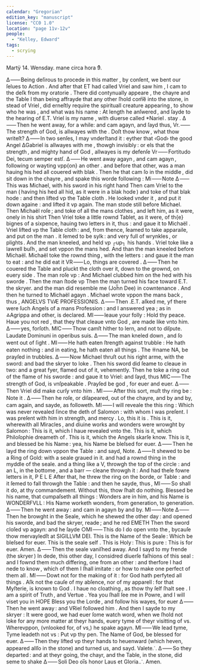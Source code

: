 ```yaml
---
calendar: "Gregorian"
edition_key: "manuscript"
license: "CC0 1.0"
location: "page 11v-12v"
people:
  - "Kelley, Edward"
tags:
  - scrying
---
```

Martÿ 14. Wensday. mane circa hora 9ͣ.

Δ ⸺ Being deſirous to procede in this matter , by conſent, we bent
  our ſelues to Action . And after that ET had called Vriel
  and saw him , I cam to the deſk from my oratorie .
  There did contynually appeare , the chayre and the Table
  I than being affrayde that any other ſhold com͠e into the stone,
  in stead of Vriel , did erneſtly require the spirituall creature
  appearing , to show who he was , and what was his name :
  At length he anſwered , and ſayde to the hearing of E.T.
Vriel is my name , with diuerse called *Nariel .
                stay .
Δ ⸺ Then he went away, for a while: and cam agayn, and ſayd thus,
Vr. ⸺ The strength of God, is allwayes with the .
   Doſt thow know , what thow writeſt?
Δ ⸺ In two senſes, I may vnderſtand it : eyther that ‹God› the good
   Angel ΔGabriel is allwayes with me , thowgh invisibly : or els
   that the strength , and mighty hand of God , allwayes is my defenſe
Vr ⸺ Fortitudo Dei, tecum semper estſ.
Δ ⸺ He went away agayn , and cam agayn , following or wayting vpp{on}
  an other . and before that other, was a man hauing his hed all
  couered with blak . Then he that cam ſo in the middle , did sit
  down in the chayre , and spake this worde following :
Mi ⸺ Note
Δ ⸺ This was Michael, with his sword in his right hand
    Then cam Vriel to the man ( having his hed all hid, as it
    were in a blak hode ) and toke of that blak hode : and then
    lifted vp the Table cloth . He looked vnder it , and put it down
    againe : and lifted it vp again. The man stode still before
    Michael. Then Michaël roſe ; and toke of all the mans
    clothes , and left him, as it were, onely in his shirt
    Then Vriel toke a little rownd Tablet, as it were, of th{e}
    bignes of a sixpence, hauing
    two letters in it, thus :
    and gaue it to Michaël .
    Vriel lifted vp the Table cloth :
    and, from thence, ſeamed to take
    apparaile, and put on the man . it ſemed to be sylk : and
    very full of wrynkles , or plights . And the man kneeled, and held vp
┌up┐ his hands . Vriel toke like a lawrell buſh , and set vppon
    the mans hed. And than the man kneeled before Michaël.
    Michaël toke the rownd thing , with the letters : and gaue it the
    man to eat : and he did eat it
VR ⸺ Lo, things are covered .
Δ ⸺ Then he couered the Table and pluckt the cloth over it, down
  to the grownd, on euery side . The man roſe vp : And Michael
  clubbed him on the hed with his sworde . Then the man ſtode vp
Then the man turned his face toward E.T. the skryer. and the
  man did resemble me (Joh̅n Dee) in cowntenance . And then
  he turned to Michaël agayn .
  Michael wrote vppon the mans back , thus ,
             ANGELVS TVÆ PROFESSIONIS.
Δ ⸺ Then .E.T. aſked me, yf there were ſuch Angels of a mans
 Profession : and I answered yea ; as in ⁂Agrippa and other, is declared.
MI ⸺ leaue your folly : Hold thy peace.
  Haue you not red , that they that cleaue vnto God , are made
  like vnto him.
Δ ⸺ yes, forſoth.
MIC ⸺ Thow camſt hither to lern, and not to diſpute.
  Laudate Dominuni in operibus suis.
Δ ⸺ The man kneled down , and ſo went out of ſight .
MI ⸺ He hath eaten ſtrength against trubble : He hath eaten
  nothing : and in eating, he hath eaten all things . The ⁜name
  NA, be prayſed in trubbles.
Δ ⸺ Now Michael thruſt out his right arme, with the sword: and bad
   the skryer to loke . Then his sword did ſeame to cleaue in two:
   and a great fyer, flamed out of it, vehemently. Then he toke a
   ring out of the flame of his sworde : and gaue it to Vriel: and
   ſayd, thus
MIC ⸺ The strength of God, is vnſpeakable . Prayſed be god ,
   for euer and euer.
Δ ⸺ Then Vriel did make curſy vnto him .
MI ⸺ After this sort, muſt thy ring be : Note it .
Δ ⸺ Then he roſe, or diſapeared, out of the chayre, and by and by,
 cam again, and sayde, as followeth.
MI ⸺ I will reveale the this ring : Which was never revealed
  ſince the deth of Salomon : with whom I was preſent. I was
  preſent with him in strength, and mercy .
  Lo, this it is . This is it, wherewith
  all Miracles , and diuine works and wonders
  were wrowght by Salomon : This is it,
  which I haue revealed vnto the. This
  is it, which Philoſophie dreameth of .
  This is it, which the Angels skarſe know.
  This is it, and blessed be his Name :
  yea, his Name be bleſsed for euer.
Δ ⸺ Then he layd the ring down vppon the Table : and sayd,
 Note.
Δ ⸺ It shewed to be a Ring of Gold: with a seale graued in it.
 and had a rownd thing in the myddle of the seale. and a thing
 like a V, throwgh the top of the circle : and an L, in the
 bottome , and a barr — cleane throwgh it : And had theſe
 fowre letters in it, P E L E
 After that, he threw the ring on the borde, or Table : and it ſemed
to fall throwgh the Table : and then he sayde, thus ,
MI ⸺ So shall it do, at thy commandement.
     Without this, thow ſhalt do nothing.
 Blessed be his name, that cumpaſseth all things :
 Wonders are in him, and his Name is WONDERFVLL :
 His Name worketh wonders, from generation, to generation.
Δ ⸺ Then he went away : and cam in agayn by and by.
MI ⸺ Note
Δ ⸺ Then he browght in the Seale, which he shewed the other
 day : and opened his sworde, and bad the skryer, reade ; and
 he red            EMETH
 Then the sword cloſed vp agayn: and he ſayde
○MI ⸺ This do I do open vnto the , bycauſe thow mervayledſt
  at SIGILLVM DEI. This is the Name of the Seale :
  Which be bleſsed for euer. This is the seale self . This is
  Holy : This is pure : This is for euer. Amen.
Δ ⸺ Then the seale vaniſhed away. And I sayd to my frende
 (the skryer ) In dede, this other day, I considred diuerſe
  faſhions of this seal : and I fownd them much differing, one
  from an other : and therfore I had nede to know , which of them
  I ſhall imitate : or how to make one perfect of them all .
MI ⸺ Dowt not for the making of it : for God hath perfyted
  all things . Aſk not the cauſe of my abſence, nor of my
  apparell : for that Myſterie, is known to God . I haue no
  cloathing , as thow thy ſelf ſhalt see . I am a spirit of
  Truth , and Vertue . Yea you ſhall ſee me in Powre, and
  I will viset you in HOPE
  Bless you the Lorde , and follow his wayes, for euer
Δ ⸺ Then he went away : and VRiel followed him .
  And then I sayde to my skryer : It were good, we had euer
  ſome watch word, when we ſhold not loke for any more matter
  at theyr hands, euery tyme of theyr visitting of vs.
  Wherevppon, (vnlooked for, of vs,) he spake agayn.
MI ⸺ We lead tyme, Tyme leadeth not vs :
               Put vp thy pen.
     The Name of God, be blessed for euer.
Δ ⸺ Then they lifted vp theyr hands to heuenward (which heven,
  appeared allſo in the stone) and turned us, and sayd.
                        Valete⸫
Δ ⸺ So they departed : and at theyr going, the chayr, and the Table,
  in the stone, did seme to shake
Δ ⸺ Soli Deo oi̅s honor
    Laus et Gloria.⸫
        Amen.
